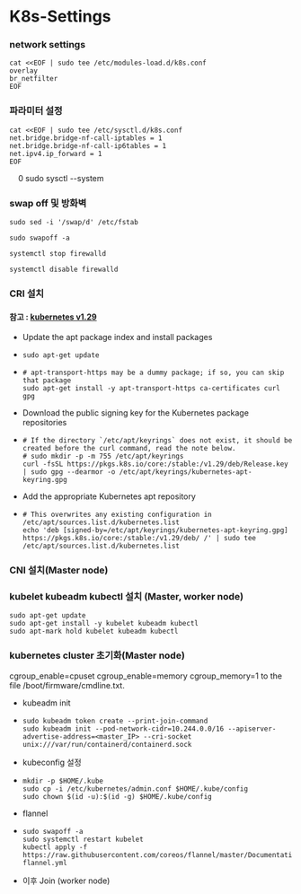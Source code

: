 # K8s-Settings

### network settings
  
    cat <<EOF | sudo tee /etc/modules-load.d/k8s.conf
    overlay
    br_netfilter
    EOF

### 파라미터 설정

    cat <<EOF | sudo tee /etc/sysctl.d/k8s.conf 
    net.bridge.bridge-nf-call-iptables = 1 
    net.bridge.bridge-nf-call-ip6tables = 1 
    net.ipv4.ip_forward = 1 
    EOF
    0
    sudo sysctl --system


### swap off 및 방화벽


    sudo sed -i '/swap/d' /etc/fstab

    sudo swapoff -a

    systemctl stop firewalld

    systemctl disable firewalld

### CRI 설치

#### 참고 : [kubernetes v1.29](https://v1-29.docs.kubernetes.io/docs/setup/production-environment/tools/kubeadm/install-kubeadm/)

- Update the apt package index and install packages
-     sudo apt-get update
-     # apt-transport-https may be a dummy package; if so, you can skip that package
      sudo apt-get install -y apt-transport-https ca-certificates curl gpg

- Download the public signing key for the Kubernetes package repositories
-     # If the directory `/etc/apt/keyrings` does not exist, it should be created before the curl command, read the note below.
      # sudo mkdir -p -m 755 /etc/apt/keyrings
      curl -fsSL https://pkgs.k8s.io/core:/stable:/v1.29/deb/Release.key | sudo gpg --dearmor -o /etc/apt/keyrings/kubernetes-apt-keyring.gpg

- Add the appropriate Kubernetes apt repository
-     # This overwrites any existing configuration in /etc/apt/sources.list.d/kubernetes.list
      echo 'deb [signed-by=/etc/apt/keyrings/kubernetes-apt-keyring.gpg] https://pkgs.k8s.io/core:/stable:/v1.29/deb/ /' | sudo tee    /etc/apt/sources.list.d/kubernetes.list

### CNI 설치(Master node)


###  kubelet kubeadm kubectl 설치 (Master, worker node)

    sudo apt-get update
    sudo apt-get install -y kubelet kubeadm kubectl
    sudo apt-mark hold kubelet kubeadm kubectl

### kubernetes cluster 초기화(Master node)

cgroup_enable=cpuset cgroup_enable=memory cgroup_memory=1 to the file /boot/firmware/cmdline.txt. 

- kubeadm init
-     sudo kubeadm token create --print-join-command
      sudo kubeadm init --pod-network-cidr=10.244.0.0/16 --apiserver-advertise-address=<master_IP> --cri-socket unix:///var/run/containerd/containerd.sock

- kubeconfig 설정
-     mkdir -p $HOME/.kube
      sudo cp -i /etc/kubernetes/admin.conf $HOME/.kube/config
      sudo chown $(id -u):$(id -g) $HOME/.kube/config

- flannel
-     sudo swapoff -a
      sudo systemctl restart kubelet
      kubectl apply -f https://raw.githubusercontent.com/coreos/flannel/master/Documentation/kube-flannel.yml

- 이후 Join (worker node)
    



